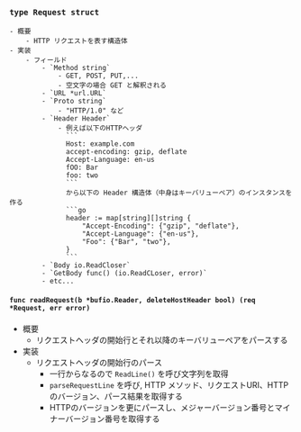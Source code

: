 ### `type Request struct`
    - 概要
        - HTTP リクエストを表す構造体
    - 実装
        - フィールド
            - `Method string`
                - GET, POST, PUT,...
                - 空文字の場合 GET と解釈される
            - `URL *url.URL`
            - `Proto string`
                - "HTTP/1.0" など
            - `Header Header`
                - 例えば以下のHTTPヘッダ
                  ```
                  Host: example.com
                  accept-encoding: gzip, deflate
                  Accept-Language: en-us
                  fOO: Bar
                  foo: two
                  ```
                  から以下の Header 構造体（中身はキーバリューペア）のインスタンスを作る
                  ```go
                  header := map[string][]string {
                      "Accept-Encoding": {"gzip", "deflate"},
                      "Accept-Language": {"en-us"},
                      "Foo": {"Bar", "two"},
                  }
                  ```
            - `Body io.ReadCloser`
            - `GetBody func() (io.ReadCLoser, error)`
            - etc...

#### `func readRequest(b *bufio.Reader, deleteHostHeader bool) (req *Request, err error)`

- 概要
    - リクエストヘッダの開始行とそれ以降のキーバリューペアをパースする
- 実装
    - リクエストヘッダの開始行のパース
        - 一行からなるので `ReadLine()` を呼び文字列を取得
        - `parseRequestLine` を呼び, HTTP メソッド、リクエストURI、HTTPのバージョン、パース結果を取得する
        - HTTPのバージョンを更にパースし、メジャーバージョン番号とマイナーバージョン番号を取得する
